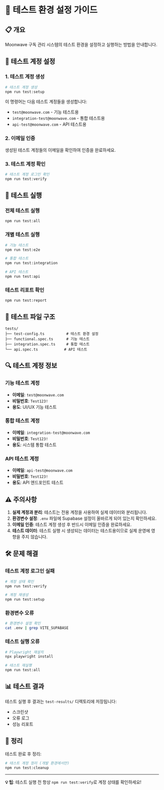 # 🧪 테스트 환경 설정 가이드

## 📋 개요

Moonwave 구독 관리 시스템의 테스트 환경을 설정하고 실행하는 방법을 안내합니다.

## 🔧 테스트 계정 설정

### 1. 테스트 계정 생성

```bash
# 테스트 계정 생성
npm run test:setup
```

이 명령어는 다음 테스트 계정들을 생성합니다:
- `test@moonwave.com` - 기능 테스트용
- `integration-test@moonwave.com` - 통합 테스트용  
- `api-test@moonwave.com` - API 테스트용

### 2. 이메일 인증

생성된 테스트 계정들의 이메일을 확인하여 인증을 완료하세요.

### 3. 테스트 계정 확인

```bash
# 테스트 계정 로그인 확인
npm run test:verify
```

## 🚀 테스트 실행

### 전체 테스트 실행
```bash
npm run test:all
```

### 개별 테스트 실행
```bash
# 기능 테스트
npm run test:e2e

# 통합 테스트  
npm run test:integration

# API 테스트
npm run test:api
```

### 테스트 리포트 확인
```bash
npm run test:report
```

## 📁 테스트 파일 구조

```
tests/
├── test-config.ts          # 테스트 환경 설정
├── functional.spec.ts      # 기능 테스트
├── integration.spec.ts     # 통합 테스트
└── api.spec.ts            # API 테스트
```

## 🔍 테스트 계정 정보

### 기능 테스트 계정
- **이메일**: `test@moonwave.com`
- **비밀번호**: `Test123!`
- **용도**: UI/UX 기능 테스트

### 통합 테스트 계정
- **이메일**: `integration-test@moonwave.com`
- **비밀번호**: `Test123!`
- **용도**: 시스템 통합 테스트

### API 테스트 계정
- **이메일**: `api-test@moonwave.com`
- **비밀번호**: `Test123!`
- **용도**: API 엔드포인트 테스트

## ⚠️ 주의사항

1. **실제 계정과 분리**: 테스트는 전용 계정을 사용하여 실제 데이터와 분리됩니다.
2. **환경변수 설정**: `.env` 파일에 Supabase 설정이 올바르게 되어 있는지 확인하세요.
3. **이메일 인증**: 테스트 계정 생성 후 반드시 이메일 인증을 완료하세요.
4. **테스트 데이터**: 테스트 실행 시 생성되는 데이터는 테스트용이므로 실제 운영에 영향을 주지 않습니다.

## 🛠️ 문제 해결

### 테스트 계정 로그인 실패
```bash
# 계정 상태 확인
npm run test:verify

# 계정 재생성
npm run test:setup
```

### 환경변수 오류
```bash
# 환경변수 설정 확인
cat .env | grep VITE_SUPABASE
```

### 테스트 실행 오류
```bash
# Playwright 재설치
npx playwright install

# 테스트 재실행
npm run test:all
```

## 📊 테스트 결과

테스트 실행 후 결과는 `test-results/` 디렉토리에 저장됩니다:
- 스크린샷
- 오류 로그
- 성능 리포트

## 🔄 정리

테스트 완료 후 정리:
```bash
# 테스트 계정 정리 (개발 환경에서만)
npm run test:cleanup
```

---

**💡 팁**: 테스트 실행 전 항상 `npm run test:verify`로 계정 상태를 확인하세요! 